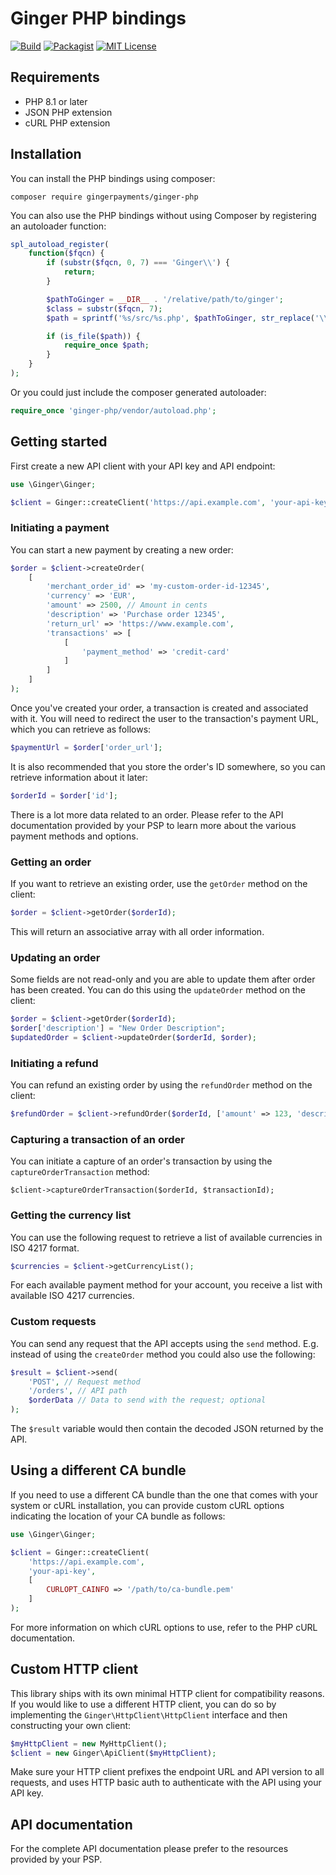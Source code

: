 # Ginger PHP bindings

[![Build](https://github.com/gingerpayments/ginger-php/actions/workflows/workflow.yml/badge.svg)](https://github.com/gingerpayments/ginger-php/actions/workflows/workflow.yml)
[![Packagist](https://img.shields.io/packagist/v/gingerpayments/ginger-php)](https://packagist.org/packages/gingerpayments/ginger-php)
[![MIT License](https://img.shields.io/badge/license-MIT-brightgreen.svg)](https://github.com/gingerpayments/ginger-php/blob/master/LICENSE)

## Requirements

* PHP 8.1 or later
* JSON PHP extension
* cURL PHP extension

## Installation

You can install the PHP bindings using composer:

```
composer require gingerpayments/ginger-php
```

You can also use the PHP bindings without using Composer by registering an autoloader function:

```php
spl_autoload_register(
    function($fqcn) {
        if (substr($fqcn, 0, 7) === 'Ginger\\') {
            return;
        }

        $pathToGinger = __DIR__ . '/relative/path/to/ginger';
        $class = substr($fqcn, 7);
        $path = sprintf('%s/src/%s.php', $pathToGinger, str_replace('\\', '/', $class));

        if (is_file($path)) {
            require_once $path;
        }
    }
);
```

Or you could just include the composer generated autoloader:

```php
require_once 'ginger-php/vendor/autoload.php';
```

## Getting started

First create a new API client with your API key and API endpoint:

```php
use \Ginger\Ginger;

$client = Ginger::createClient('https://api.example.com', 'your-api-key');
```

### Initiating a payment

You can start a new payment by creating a new order:

```php
$order = $client->createOrder(
    [
        'merchant_order_id' => 'my-custom-order-id-12345',
        'currency' => 'EUR',
        'amount' => 2500, // Amount in cents
        'description' => 'Purchase order 12345',
        'return_url' => 'https://www.example.com',
        'transactions' => [
            [
                'payment_method' => 'credit-card'
            ]
        ]
    ]
);
```

Once you've created your order, a transaction is created and associated with it. You will need to redirect the user to
the transaction's payment URL, which you can retrieve as follows:

```php
$paymentUrl = $order['order_url'];
```

It is also recommended that you store the order's ID somewhere, so you can retrieve information about it later:

```php
$orderId = $order['id'];
```

There is a lot more data related to an order. Please refer to the API documentation provided by your PSP to learn more
about the various payment methods and options.

### Getting an order

If you want to retrieve an existing order, use the `getOrder` method on the client:

```php
$order = $client->getOrder($orderId);
```

This will return an associative array with all order information.

### Updating an order

Some fields are not read-only and you are able to update them after order has been created. You can do this using
the `updateOrder` method on the client:

```php
$order = $client->getOrder($orderId);
$order['description'] = "New Order Description";
$updatedOrder = $client->updateOrder($orderId, $order);
```

### Initiating a refund

You can refund an existing order by using the `refundOrder` method on the client:

```php
$refundOrder = $client->refundOrder($orderId, ['amount' => 123, 'description' => 'My refund']);
```

### Capturing a transaction of an order

You can initiate a capture of an order's transaction by using the `captureOrderTransaction` method:

```
$client->captureOrderTransaction($orderId, $transactionId);
```

### Getting the currency list

You can use the following request to retrieve a list of available currencies in ISO 4217 format.

```php
$currencies = $client->getCurrencyList();
```

For each available payment method for your account, you receive a list with available ISO 4217 currencies.

### Custom requests

You can send any request that the API accepts using the `send` method. E.g. instead of using the `createOrder` method
you could also use the following:

```php
$result = $client->send(
    'POST', // Request method
    '/orders', // API path
    $orderData // Data to send with the request; optional
);
```

The `$result` variable would then contain the decoded JSON returned by the API.

## Using a different CA bundle

If you need to use a different CA bundle than the one that comes with your system or cURL installation, you can
provide custom cURL options indicating the location of your CA bundle as follows:

```php
use \Ginger\Ginger;

$client = Ginger::createClient(
    'https://api.example.com',
    'your-api-key',
    [
        CURLOPT_CAINFO => '/path/to/ca-bundle.pem'
    ]
);
```

For more information on which cURL options to use, refer to the PHP cURL documentation.

## Custom HTTP client

This library ships with its own minimal HTTP client for compatibility reasons. If you would like to use a different HTTP
client, you can do so by implementing the `Ginger\HttpClient\HttpClient` interface and then constructing your own
client:

```php
$myHttpClient = new MyHttpClient();
$client = new Ginger\ApiClient($myHttpClient);
```

Make sure your HTTP client prefixes the endpoint URL and API version to all requests, and uses HTTP basic auth to
authenticate with the API using your API key.

## API documentation

For the complete API documentation please prefer to the resources provided by your PSP.